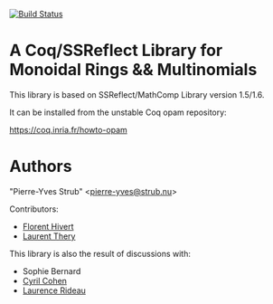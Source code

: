 [![Build Status](https://travis-ci.org/math-comp/multinomials.svg?branch=master)](https://travis-ci.org/math-comp/multinomials)

A Coq/SSReflect Library for Monoidal Rings && Multinomials
========================================================================

  This library is based on SSReflect/MathComp Library version 1.5/1.6.

  It can be installed from the unstable Coq opam repository:

  https://coq.inria.fr/howto-opam

Authors
========================================================================

  "Pierre-Yves Strub" \<pierre-yves@strub.nu\>

Contributors:

  - [Florent Hivert](https://www.lri.fr/~hivert/)
  - [Laurent Thery](https://www-sop.inria.fr/marelle/personnel/Laurent.Thery/moi.html)

This library is also the result of discussions with:

  - Sophie Bernard
  - [Cyril Cohen](http://perso.crans.org/cohen/)
  - [Laurence Rideau](http://www-sop.inria.fr/members/Laurence.Rideau/)
